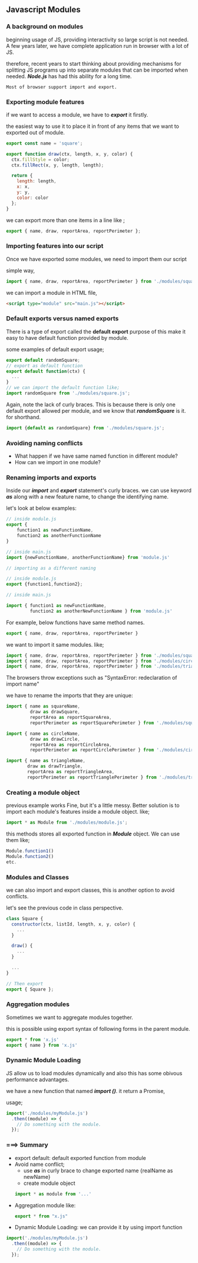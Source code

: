 ## Javascript Modules

### A background on modules

beginning usage of JS,  providing interactivity so large script is not needed. A few years later, we have complete application run in browser with a lot of JS.

therefore, recent years to start thinking about providing mechanisms for splitting JS programs up into separate modules that can be imported when needed. ***Node.js*** has had this ability for a long time.

``
Most of browser support import and export.
``

### Exporting module features

if we want to access a module,  we have to ***export*** it firstly.

the easiest way to use it to place it in front of any items that we want to exported out of module.

```js
export const name = 'square';

export function draw(ctx, length, x, y, color) {
  ctx.fillStyle = color;
  ctx.fillRect(x, y, length, length);

  return {
    length: length,
    x: x,
    y: y,
    color: color
  };
}

```

we can export more than one items in a line like ;

```js
export { name, draw, reportArea, reportPerimeter };
```

### Importing features into our script
Once we have exported some modules, we need to import them our script

simple way,
```js
import { name, draw, reportArea, reportPerimeter } from './modules/square.js';
```

we can import a module in HTML file,
```html
<script type="module" src="main.js"></script>
```

### Default exports versus named exports
There is a type of export called the **default export** purpose of this make it easy to have default function provided by module.

some examples of default export usage;

```js
export default randomSquare;
// export as default function
export default function(ctx) {
  ...
}
// we can import the default function like;
import randomSquare from './modules/square.js';
```

Again, note the lack of curly braces. This is because there is only one default export allowed per module,  and we know that ***randomSquare*** is it. for shorthand.

```js
import {default as randomSquare} from './modules/square.js';
```

### Avoiding naming conflicts
* What happen if we have same named function in different module? 
* How can we import in one module?

### Renaming imports and exports
Inside our ***import*** and ***export*** statement's curly braces. we can use keyword ***as*** along with a new feature name, to change the identifying name.

let's look at below examples:

```js
// inside module.js
export {
    function1 as newFunctionName,
    function2 as anotherFunctionName
}

// inside main.js
import {newFunctionName, anotherFunctionName} from 'module.js'

// importing as a different naming

// inside module.js
export {function1,function2};

// inside main.js

import { function1 as newFunctionName,
         function2 as anotherNewFunctionName } from 'module.js'
```

For example, below functions have same method names.

```js
export { name, draw, reportArea, reportPerimeter }
```

we want to import it same modules. like;
```js
import { name, draw, reportArea, reportPerimeter } from './modules/square.js';
import { name, draw, reportArea, reportPerimeter } from './modules/circle.js';
import { name, draw, reportArea, reportPerimeter } from './modules/triangle.js';
```

The browsers throw exceptions such as "SyntaxError: redeclaration of import name"

we have to rename the imports that they are unique:

```js
import { name as squareName,
         draw as drawSquare,
         reportArea as reportSquareArea,
         reportPerimeter as reportSquarePerimeter } from './modules/square.js';

import { name as circleName,
         draw as drawCircle,
         reportArea as reportCircleArea,
         reportPerimeter as reportCirclePerimeter } from './modules/circle.js';

import { name as triangleName,
        draw as drawTriangle,
        reportArea as reportTriangleArea,
        reportPerimeter as reportTrianglePerimeter } from './modules/triangle.js';
```

### Creating a module object

previous example works Fine, but it's a little messy. Better solution is to import each module's features inside a module object. like;

```js
import * as Module from './modules/module.js';
```

this methods stores all exported function in ***Module*** object. We can use them like;

```js
Module.function1()
Module.function2()
etc.
```

### Modules and Classes

we can also import and export classes, this is another option to avoid conflicts.

let's see the previous code in class perspective.

```js
class Square {
  constructor(ctx, listId, length, x, y, color) {
    ...
  }

  draw() {
    ...
  }

  ...
}

// Then export 
export { Square };
```

### Aggregation modules

Sometimes we want to aggregate modules together.

this is possible using export syntax of following forms in the parent module.

```js
export * from 'x.js'
export { name } from 'x.js'
```

### Dynamic Module Loading

JS allow us to load modules dynamically and also this has some obivous performance advantages.

we have a new function that named ***import ()***. it return a Promise,

usage;
```js
import('./modules/myModule.js')
  .then((module) => {
    // Do something with the module.
  });
```
### ===> Summary
* export default: default exported function from module
* Avoid name conflict;
    * use ***as*** in curly brace to change exported name {realName as newName}
    * create module object 
    ```js
    import * as module from '...'
    ```
* Aggregation module like:
    ```js
    export * from "x.js"
    ```
* Dynamic Module Loading: we can provide it by using import function
```js
import('./modules/myModule.js')
  .then((module) => {
    // Do something with the module.
  });
```